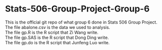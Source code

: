 # Stats-506-Group-Project-Group-6
This is the official git repo of what group 6 done in Stats 506 Group Project.  
The file abalone.csv is the data we used to analysis.  
The file gp.R is the R script that Zi Wang write.  
The file gp.SAS is the R script that Dong Ding write.  
The file gp.do is the R script that Junfeng Luo write.  
